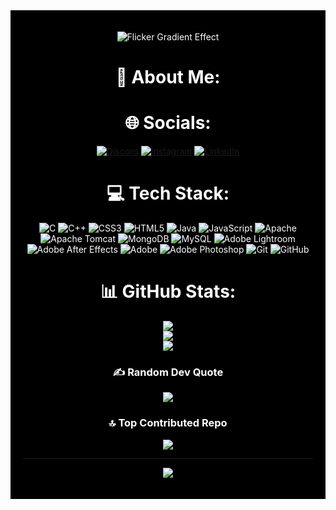 
<div align="center" style="background-color:black; color:white; padding:20px;">

<div align="center">


![Flicker Gradient Effect](https://readme-typing-svg.demolab.com/?lines=Hi+There!;I+am+Abhishek+Jamle.;Welcome+to+My+GitHub+Profile!;&font=Fira+Code&weight=700&center=true&width=500&height=60&duration=4000&pause=500&color=FF5733,FFC300,DAF7A6,33FF57&vCenter=true&size=28&random=false&repeat=true)



# 💫 About Me:

# 🌐 Socials:
[![Discord](https://img.shields.io/badge/Discord-%237289DA.svg?logo=discord&logoColor=white)](https://discord.gg/abhishekjamle) [![Instagram](https://img.shields.io/badge/Instagram-%23E4405F.svg?logo=Instagram&logoColor=white)](https://instagram.com/leaveawy) [![LinkedIn](https://img.shields.io/badge/LinkedIn-%230077B5.svg?logo=linkedin&logoColor=white)](https://linkedin.com/in/https://www.linkedin.com/in/abhishek-jamle-86925726b/) 

# 💻 Tech Stack:
![C](https://img.shields.io/badge/c-%2300599C.svg?style=for-the-badge&logo=c&logoColor=white) ![C++](https://img.shields.io/badge/c++-%2300599C.svg?style=for-the-badge&logo=c%2B%2B&logoColor=white) ![CSS3](https://img.shields.io/badge/css3-%231572B6.svg?style=for-the-badge&logo=css3&logoColor=white) ![HTML5](https://img.shields.io/badge/html5-%23E34F26.svg?style=for-the-badge&logo=html5&logoColor=white) ![Java](https://img.shields.io/badge/java-%23ED8B00.svg?style=for-the-badge&logo=openjdk&logoColor=white) ![JavaScript](https://img.shields.io/badge/javascript-%23323330.svg?style=for-the-badge&logo=javascript&logoColor=%23F7DF1E) ![Apache](https://img.shields.io/badge/apache-%23D42029.svg?style=for-the-badge&logo=apache&logoColor=white) ![Apache Tomcat](https://img.shields.io/badge/apache%20tomcat-%23F8DC75.svg?style=for-the-badge&logo=apache-tomcat&logoColor=black) ![MongoDB](https://img.shields.io/badge/MongoDB-%234ea94b.svg?style=for-the-badge&logo=mongodb&logoColor=white) ![MySQL](https://img.shields.io/badge/mysql-4479A1.svg?style=for-the-badge&logo=mysql&logoColor=white) ![Adobe Lightroom](https://img.shields.io/badge/Adobe%20Lightroom-31A8FF.svg?style=for-the-badge&logo=Adobe%20Lightroom&logoColor=white) ![Adobe After Effects](https://img.shields.io/badge/Adobe%20After%20Effects-9999FF.svg?style=for-the-badge&logo=Adobe%20After%20Effects&logoColor=white) ![Adobe](https://img.shields.io/badge/adobe-%23FF0000.svg?style=for-the-badge&logo=adobe&logoColor=white) ![Adobe Photoshop](https://img.shields.io/badge/adobe%20photoshop-%2331A8FF.svg?style=for-the-badge&logo=adobe%20photoshop&logoColor=white) ![Git](https://img.shields.io/badge/git-%23F05033.svg?style=for-the-badge&logo=git&logoColor=white) ![GitHub](https://img.shields.io/badge/github-%23121011.svg?style=for-the-badge&logo=github&logoColor=white)
# 📊 GitHub Stats:
![](https://github-readme-stats.vercel.app/api?username=theabhishekjamle&theme=radical&hide_border=true&include_all_commits=false&count_private=false)<br/>
![](https://github-readme-streak-stats.herokuapp.com/?user=theabhishekjamle&theme=radical&hide_border=true)<br/>
![](https://github-readme-stats.vercel.app/api/top-langs/?username=theabhishekjamle&theme=radical&hide_border=true&include_all_commits=false&count_private=false&layout=compact)

### ✍️ Random Dev Quote
![](https://quotes-github-readme.vercel.app/api?type=horizontal&theme=radical)

### 🔝 Top Contributed Repo
![](https://github-contributor-stats.vercel.app/api?username=theabhishekjamle&limit=5&theme=radical&combine_all_yearly_contributions=true)

---
[![](https://visitcount.itsvg.in/api?id=theabhishekjamle&icon=0&color=0)](https://visitcount.itsvg.in)

<!-- Proudly created with GPRM ( https://gprm.itsvg.in ) -->

